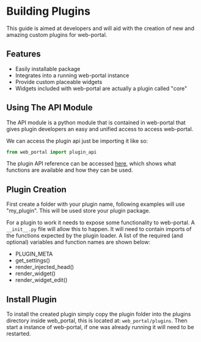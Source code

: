 # Building Plugins
This guide is aimed at developers and will aid with the creation of new and amazing custom plugins for web-portal.

## Features
- Easily installable package
- Integrates into a running web-portal instance
- Provide custom placeable widgets
- Widgets included with web-portal are actually a plugin called "core"

## Using The API Module
The API module is a python module that is contained in web-portal that gives plugin developers an easy and unified access to access web-portal.

We can access the plugin api just be importing it like so:

```python
from web_portal import plugin_api
```

The plugin API reference can be accessed [here](plugin-reference.md), which shows what functions are available and how they can be used.

## Plugin Creation
First create a folder with your plugin name, following examples will use "my_plugin". This will be used store your plugin package.

For a plugin to work it needs to expose some functionality to web-portal. A `__init__.py` file will allow this to happen. It will need to contain imports of the functions expected by the plugin loader. A list of the required (and optional) variables and function names are shown below:

- PLUGIN_META
- get_settings()
- render_injected_head()
- render_widget()
- render_widget_edit()

## Install Plugin
To install the created plugin simply copy the plugin folder into the plugins directory inside web_portal, this is located at: `web_portal/plugins`. Then start a instance of web-portal, if one was already running it will need to be restarted.
